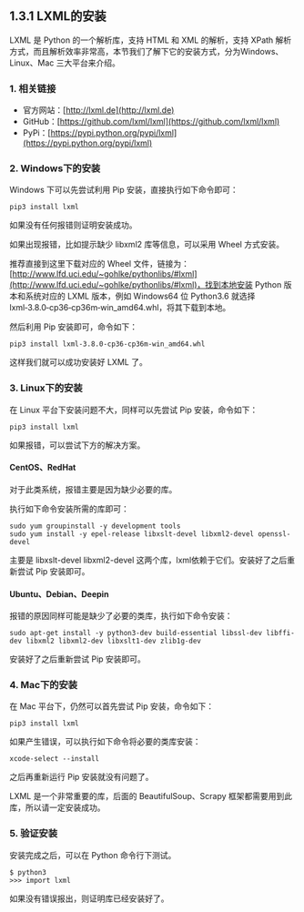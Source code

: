 ## 1.3.1 LXML的安装

LXML 是 Python 的一个解析库，支持 HTML 和 XML 的解析，支持 XPath 解析方式，而且解析效率非常高，本节我们了解下它的安装方式，分为Windows、Linux、Mac 三大平台来介绍。

### 1. 相关链接

* 官方网站：[http://lxml.de](http://lxml.de)
* GitHub：[https://github.com/lxml/lxml](https://github.com/lxml/lxml)
* PyPi：[https://pypi.python.org/pypi/lxml](https://pypi.python.org/pypi/lxml)

### 2. Windows下的安装

Windows 下可以先尝试利用 Pip 安装，直接执行如下命令即可：

```
pip3 install lxml
```

如果没有任何报错则证明安装成功。

如果出现报错，比如提示缺少 libxml2 库等信息，可以采用 Wheel 方式安装。

推荐直接到这里下载对应的 Wheel 文件，链接为：[http://www.lfd.uci.edu/~gohlke/pythonlibs/#lxml](http://www.lfd.uci.edu/~gohlke/pythonlibs/#lxml)，找到本地安装 Python 版本和系统对应的 LXML 版本，例如 Windows64 位 Python3.6 就选择 lxml‑3.8.0‑cp36‑cp36m‑win_amd64.whl，将其下载到本地。

然后利用 Pip 安装即可，命令如下：

```
pip3 install lxml‑3.8.0‑cp36‑cp36m‑win_amd64.whl
```

这样我们就可以成功安装好 LXML 了。

### 3. Linux下的安装

在 Linux 平台下安装问题不大，同样可以先尝试 Pip 安装，命令如下：

```
pip3 install lxml
```

如果报错，可以尝试下方的解决方案。

#### CentOS、RedHat

对于此类系统，报错主要是因为缺少必要的库。

执行如下命令安装所需的库即可：

```
sudo yum groupinstall -y development tools
sudo yum install -y epel-release libxslt-devel libxml2-devel openssl-devel
```

主要是 libxslt-devel libxml2-devel 这两个库，lxml依赖于它们。安装好了之后重新尝试 Pip 安装即可。

#### Ubuntu、Debian、Deepin

报错的原因同样可能是缺少了必要的类库，执行如下命令安装：

```
sudo apt-get install -y python3-dev build-essential libssl-dev libffi-dev libxml2 libxml2-dev libxslt1-dev zlib1g-dev
```

安装好了之后重新尝试 Pip 安装即可。

### 4. Mac下的安装

在 Mac 平台下，仍然可以首先尝试 Pip 安装，命令如下：

```
pip3 install lxml
```

如果产生错误，可以执行如下命令将必要的类库安装：

```
xcode-select --install
```

之后再重新运行 Pip 安装就没有问题了。

LXML 是一个非常重要的库，后面的 BeautifulSoup、Scrapy 框架都需要用到此库，所以请一定安装成功。

### 5. 验证安装

安装完成之后，可以在 Python 命令行下测试。

```
$ python3
>>> import lxml
```

如果没有错误报出，则证明库已经安装好了。
